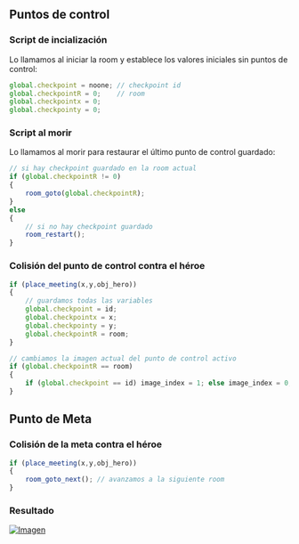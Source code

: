 ## Puntos de control
### Script de incialización
Lo llamamos al iniciar la room y establece los valores iniciales sin puntos de control:
```javascript
global.checkpoint = noone; // checkpoint id
global.checkpointR = 0;    // room
global.checkpointx = 0;
global.checkpointy = 0;
```

### Script al morir
Lo llamamos al morir para restaurar el último punto de control guardado:
```javascript
// si hay checkpoint guardado en la room actual
if (global.checkpointR != 0)
{
    room_goto(global.checkpointR);   
}
else
{
    // si no hay checkpoint guardado 
    room_restart();
}
```

### Colisión del punto de control contra el héroe
```javascript
if (place_meeting(x,y,obj_hero))
{
    // guardamos todas las variables
    global.checkpoint = id;
    global.checkpointx = x;
    global.checkpointy = y;
    global.checkpointR = room;
}

// cambiamos la imagen actual del punto de control activo
if (global.checkpointR == room)
{
    if (global.checkpoint == id) image_index = 1; else image_index = 0;
}
```
## Punto de Meta
### Colisión de la meta contra el héroe
```javascript
if (place_meeting(x,y,obj_hero))
{
    room_goto_next(); // avanzamos a la siguiente room
}
```

### Resultado
[![Imagen](https://github.com/hcosta/referencia-gml/raw/master/aprendizaje/plataformas/04_puntos_de_control_y_meta.gmx/captura.jpg)](https://github.com/hcosta/referencia-gml/raw/master/aprendizaje/plataformas/04_puntos_de_control_y_meta.gmx/captura.jpg)